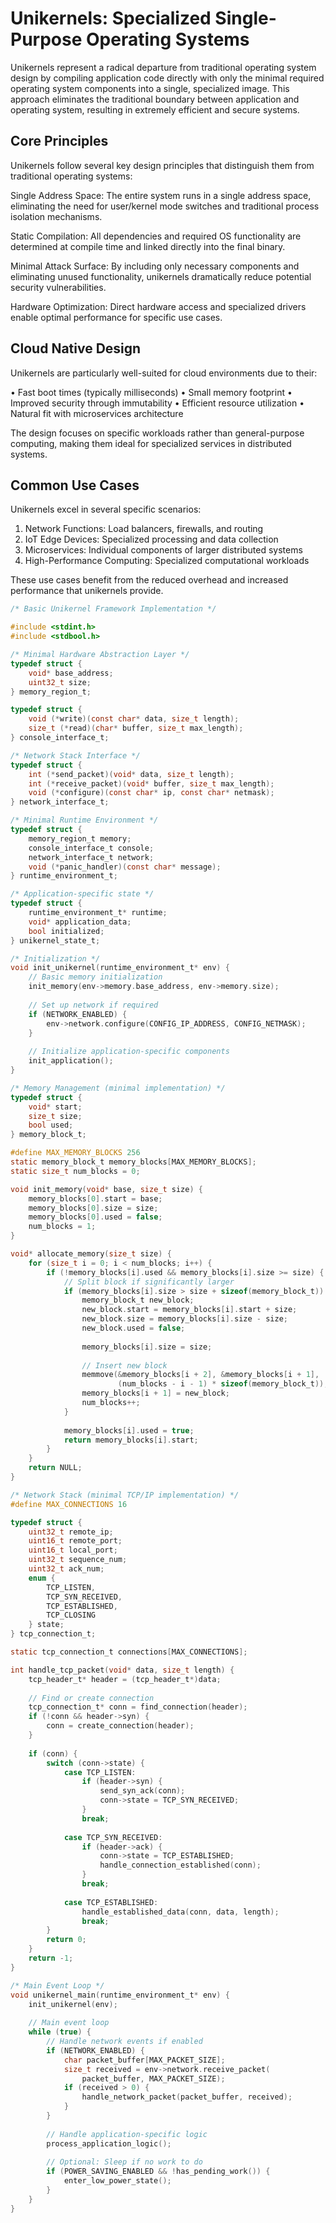 # Unikernels: Specialized Single-Purpose Operating Systems

Unikernels represent a radical departure from traditional operating system design by compiling application code directly with only the minimal required operating system components into a single, specialized image. This approach eliminates the traditional boundary between application and operating system, resulting in extremely efficient and secure systems.

## Core Principles

Unikernels follow several key design principles that distinguish them from traditional operating systems:

Single Address Space: The entire system runs in a single address space, eliminating the need for user/kernel mode switches and traditional process isolation mechanisms.

Static Compilation: All dependencies and required OS functionality are determined at compile time and linked directly into the final binary.

Minimal Attack Surface: By including only necessary components and eliminating unused functionality, unikernels dramatically reduce potential security vulnerabilities.

Hardware Optimization: Direct hardware access and specialized drivers enable optimal performance for specific use cases.

## Cloud Native Design

Unikernels are particularly well-suited for cloud environments due to their:

• Fast boot times (typically milliseconds)
• Small memory footprint
• Improved security through immutability
• Efficient resource utilization
• Natural fit with microservices architecture

The design focuses on specific workloads rather than general-purpose computing, making them ideal for specialized services in distributed systems.

## Common Use Cases

Unikernels excel in several specific scenarios:

1. Network Functions: Load balancers, firewalls, and routing
2. IoT Edge Devices: Specialized processing and data collection
3. Microservices: Individual components of larger distributed systems
4. High-Performance Computing: Specialized computational workloads

These use cases benefit from the reduced overhead and increased performance that unikernels provide.

```c
/* Basic Unikernel Framework Implementation */

#include <stdint.h>
#include <stdbool.h>

/* Minimal Hardware Abstraction Layer */
typedef struct {
    void* base_address;
    uint32_t size;
} memory_region_t;

typedef struct {
    void (*write)(const char* data, size_t length);
    size_t (*read)(char* buffer, size_t max_length);
} console_interface_t;

/* Network Stack Interface */
typedef struct {
    int (*send_packet)(void* data, size_t length);
    int (*receive_packet)(void* buffer, size_t max_length);
    void (*configure)(const char* ip, const char* netmask);
} network_interface_t;

/* Minimal Runtime Environment */
typedef struct {
    memory_region_t memory;
    console_interface_t console;
    network_interface_t network;
    void (*panic_handler)(const char* message);
} runtime_environment_t;

/* Application-specific state */
typedef struct {
    runtime_environment_t* runtime;
    void* application_data;
    bool initialized;
} unikernel_state_t;

/* Initialization */
void init_unikernel(runtime_environment_t* env) {
    // Basic memory initialization
    init_memory(env->memory.base_address, env->memory.size);
    
    // Set up network if required
    if (NETWORK_ENABLED) {
        env->network.configure(CONFIG_IP_ADDRESS, CONFIG_NETMASK);
    }
    
    // Initialize application-specific components
    init_application();
}

/* Memory Management (minimal implementation) */
typedef struct {
    void* start;
    size_t size;
    bool used;
} memory_block_t;

#define MAX_MEMORY_BLOCKS 256
static memory_block_t memory_blocks[MAX_MEMORY_BLOCKS];
static size_t num_blocks = 0;

void init_memory(void* base, size_t size) {
    memory_blocks[0].start = base;
    memory_blocks[0].size = size;
    memory_blocks[0].used = false;
    num_blocks = 1;
}

void* allocate_memory(size_t size) {
    for (size_t i = 0; i < num_blocks; i++) {
        if (!memory_blocks[i].used && memory_blocks[i].size >= size) {
            // Split block if significantly larger
            if (memory_blocks[i].size > size + sizeof(memory_block_t)) {
                memory_block_t new_block;
                new_block.start = memory_blocks[i].start + size;
                new_block.size = memory_blocks[i].size - size;
                new_block.used = false;
                
                memory_blocks[i].size = size;
                
                // Insert new block
                memmove(&memory_blocks[i + 2], &memory_blocks[i + 1],
                        (num_blocks - i - 1) * sizeof(memory_block_t));
                memory_blocks[i + 1] = new_block;
                num_blocks++;
            }
            
            memory_blocks[i].used = true;
            return memory_blocks[i].start;
        }
    }
    return NULL;
}

/* Network Stack (minimal TCP/IP implementation) */
#define MAX_CONNECTIONS 16

typedef struct {
    uint32_t remote_ip;
    uint16_t remote_port;
    uint16_t local_port;
    uint32_t sequence_num;
    uint32_t ack_num;
    enum {
        TCP_LISTEN,
        TCP_SYN_RECEIVED,
        TCP_ESTABLISHED,
        TCP_CLOSING
    } state;
} tcp_connection_t;

static tcp_connection_t connections[MAX_CONNECTIONS];

int handle_tcp_packet(void* data, size_t length) {
    tcp_header_t* header = (tcp_header_t*)data;
    
    // Find or create connection
    tcp_connection_t* conn = find_connection(header);
    if (!conn && header->syn) {
        conn = create_connection(header);
    }
    
    if (conn) {
        switch (conn->state) {
            case TCP_LISTEN:
                if (header->syn) {
                    send_syn_ack(conn);
                    conn->state = TCP_SYN_RECEIVED;
                }
                break;
                
            case TCP_SYN_RECEIVED:
                if (header->ack) {
                    conn->state = TCP_ESTABLISHED;
                    handle_connection_established(conn);
                }
                break;
                
            case TCP_ESTABLISHED:
                handle_established_data(conn, data, length);
                break;
        }
        return 0;
    }
    return -1;
}

/* Main Event Loop */
void unikernel_main(runtime_environment_t* env) {
    init_unikernel(env);
    
    // Main event loop
    while (true) {
        // Handle network events if enabled
        if (NETWORK_ENABLED) {
            char packet_buffer[MAX_PACKET_SIZE];
            size_t received = env->network.receive_packet(
                packet_buffer, MAX_PACKET_SIZE);
            if (received > 0) {
                handle_network_packet(packet_buffer, received);
            }
        }
        
        // Handle application-specific logic
        process_application_logic();
        
        // Optional: Sleep if no work to do
        if (POWER_SAVING_ENABLED && !has_pending_work()) {
            enter_low_power_state();
        }
    }
}
```
